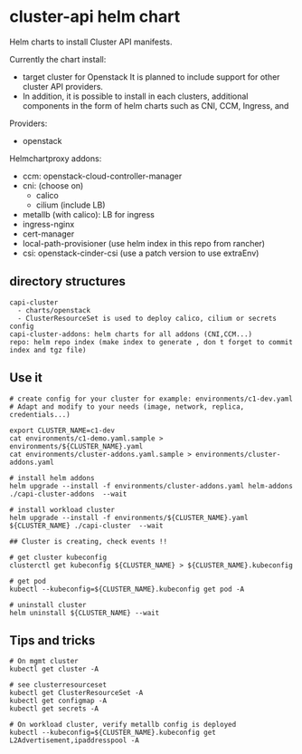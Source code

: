 # cluster-api helm chart

Helm charts to install Cluster API manifests.

Currently the chart install:
- target cluster for Openstack
It is planned to include support for other cluster API providers.
- In addition, it is possible to install in each clusters, additional components in the form
 of helm charts such as CNI, CCM, Ingress, and

Providers:
  - openstack

Helmchartproxy addons:
  - ccm: openstack-cloud-controller-manager
  - cni: (choose on)
    - calico
    - cilium (include LB)
  - metallb (with calico): LB for ingress
  - ingress-nginx
  - cert-manager
  - local-path-provisioner (use helm index in this repo from rancher)
  - csi: openstack-cinder-csi (use a patch version to use extraEnv)


## directory structures

```
capi-cluster
  - charts/openstack
  - ClusterResourceSet is used to deploy calico, cilium or secrets config
capi-cluster-addons: helm charts for all addons (CNI,CCM...)
repo: helm repo index (make index to generate , don t forget to commit index and tgz file)
```

## Use it

```
# create config for your cluster for example: environments/c1-dev.yaml
# Adapt and modify to your needs (image, network, replica, credentials...)

export CLUSTER_NAME=c1-dev
cat environments/c1-demo.yaml.sample > environments/${CLUSTER_NAME}.yaml
cat environments/cluster-addons.yaml.sample > environments/cluster-addons.yaml

# install helm addons
helm upgrade --install -f environments/cluster-addons.yaml helm-addons ./capi-cluster-addons  --wait

# install workload cluster
helm upgrade --install -f environments/${CLUSTER_NAME}.yaml ${CLUSTER_NAME} ./capi-cluster  --wait

## Cluster is creating, check events !!

# get cluster kubeconfig
clusterctl get kubeconfig ${CLUSTER_NAME} > ${CLUSTER_NAME}.kubeconfig

# get pod
kubectl --kubeconfig=${CLUSTER_NAME}.kubeconfig get pod -A

# uninstall cluster
helm uninstall ${CLUSTER_NAME} --wait
```


## Tips and tricks

```
# On mgmt cluster
kubectl get cluster -A

# see clusterresourceset
kubectl get ClusterResourceSet -A
kubectl get configmap -A
kubectl get secrets -A

# On workload cluster, verify metallb config is deployed
kubectl --kubeconfig=${CLUSTER_NAME}.kubeconfig get L2Advertisement,ipaddresspool -A
```
